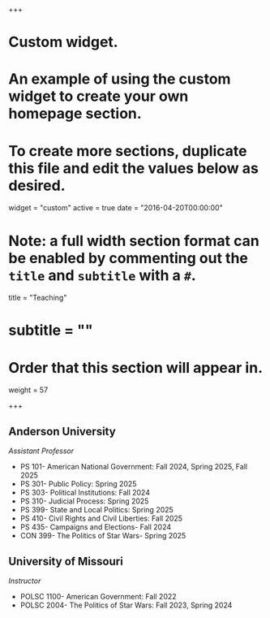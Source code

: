 +++
# Custom widget.
# An example of using the custom widget to create your own homepage section.
# To create more sections, duplicate this file and edit the values below as desired.
widget = "custom"
active = true
date = "2016-04-20T00:00:00"

# Note: a full width section format can be enabled by commenting out the `title` and `subtitle` with a `#`.
title = "Teaching"
# subtitle = ""


# Order that this section will appear in.
weight = 57


+++
<h2>Anderson University</h2>

_Assistant Professor_
+ PS 101- American National Government: Fall 2024, Spring 2025, Fall 2025
+ PS 301- Public Policy: Spring 2025
+ PS 303- Political Institutions: Fall 2024
+ PS 310- Judicial Process: Spring 2025
+ PS 399- State and Local Politics: Spring 2025
+ PS 410- Civil Rights and Civil Liberties: Fall 2025
+ PS 435- Campaigns and Elections- Fall 2024
+ CON 399- The Politics of Star Wars- Spring 2025

<h2>University of Missouri</h2>

_Instructor_
+ POLSC 1100- American Government: Fall 2022
+ POLSC 2004- The Politics of Star Wars: Fall 2023, Spring 2024

